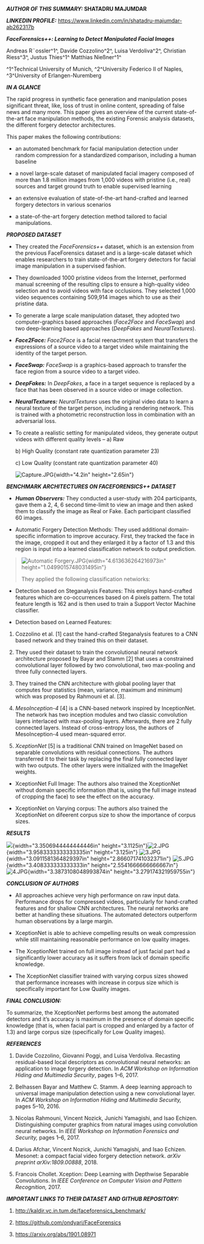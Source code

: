 ***AUTHOR OF THIS SUMMARY:* SHATADRU MAJUMDAR**

***LINKEDIN PROFILE:***
https://www.linkedin.com/in/shatadru-majumdar-ab262317b

***FaceForensics++: Learning to Detect Manipulated Facial Images***

Andreas R¨ossler^1^, Davide Cozzolino^2^, Luisa Verdoliva^2^, Christian
Riess^3^, Justus Thies^1^ Matthias Nießner^1^

^1^Technical University of Munich, ^2^University Federico II of Naples,
^3^University of Erlangen-Nuremberg

***IN A GLANCE***

The rapid progress in synthetic face generation and manipulation poses
significant threat, like, loss of trust in online content, spreading of
false news and many more. This paper gives an overview of the current
state-of-the-art face manipulation methods, the existing Forensic
analysis datasets, the different forgery detector architectures.

This paper makes the following contributions:

-   an automated benchmark for facial manipulation detection under
    random compression for a standardized comparison, including a human
    baseline

-   a novel large-scale dataset of manipulated facial imagery composed
    of more than 1.8 million images from 1,000 videos with pristine
    (i.e., real) sources and target ground truth to enable supervised
    learning

-   an extensive evaluation of state-of-the-art hand-crafted and learned
    forgery detectors in various scenarios

-   a state-of-the-art forgery detection method tailored to facial
    manipulations.

***PROPOSED DATASET***

-   They created the *FaceForensics++* dataset, which is an extension
    from the previous FaceForensics dataset and is a large-scale dataset
    which enables researchers to train state-of-the-art forgery
    detectors for facial image manipulation in a supervised fashion.

-   They downloaded 1000 pristine videos from the Internet, performed
    manual screening of the resulting clips to ensure a high-quality
    video selection and to avoid videos with face occlusions. They
    selected 1,000 video sequences containing 509,914 images which to
    use as their pristine data.

-   To generate a large scale manipulation dataset, they adopted two
    computer-graphics based approaches (*Face2Face* and *FaceSwap*) and
    two deep-learning based approaches (*DeepFakes* and
    *NeuralTextures*).

<!-- -->

-   ***Face2Face:*** *Face2Face* is a facial reenactment system that
    transfers the expressions of a source video to a target video while
    maintaining the identity of the target person.

-   ***FaceSwap:*** *FaceSwap* is a graphics-based approach to transfer
    the face region from a source video to a target video.

-   ***DeepFakes:*** In *DeepFakes*, a face in a target sequence is
    replaced by a face that has been observed in a source video or image
    collection.

-   ***NeuralTextures:*** *NeuralTextures* uses the original video data
    to learn a neural texture of the target person, including a
    rendering network. This is trained with a photometric reconstruction
    loss in combination with an adversarial loss.

<!-- -->

-   To create a realistic setting for manipulated videos, they generate
    output videos with different quality levels – a) Raw

    b\) High Quality (constant rate quantization parameter 23)

    c\) Low Quality (constant rate quantization parameter 40)

    ![Capture.JPG](media/image1.jpeg){width="4.2in" height="2.65in"}

***BENCHMARK ARCHITECTURES ON FACEFORENSICS++ DATASET***

-   ***Human Observers:*** They conducted a user-study with 204
    participants, gave them a 2, 4, 6 second time-limit to view an image
    and then asked them to classify the image as Real or Fake. Each
    participant classified 60 images.

-   Automatic Forgery Detection Methods: They used additional
    domain-specific information to improve accuracy. First, they tracked
    the face in the image, cropped it out and they enlarged it by a
    factor of 1.3 and this region is input into a learned classification
    network to output prediction.

> ![Automatic
> Forgery.JPG](media/image2.jpeg){width="4.613636264216973in"
> height="1.0499015748031495in"}
>
> They applied the following classification netwiorks:

-   Detection based on Steganalysis Features: This employs hand-crafted
    features which are co-occurrences based on 4 pixels pattern. The
    total feature length is 162 and is then used to train a Support
    Vector Machine classifier.

-   Detection based on Learned Features:

1.  Cozzolino et al. \[1\] cast the hand-crafted Steganalysis features
    to a CNN based network and they trained this on their dataset.

2.  They used their dataset to train the convolutional neural network
    architecture proposed by Bayar and Stamm \[2\] that uses a
    constrained convolutional layer followed by two convolutional, two
    max-pooling and three fully connected layers.

3.  They trained the CNN architecture with global pooling layer that
    computes four statistics (mean, variance, maximum and minimum) which
    was proposed by Rahmouni et al. \[3\].

4.  *MesoInception-4* \[4\] is a CNN-based network inspired by
    InceptionNet. The network has two inception modules and two classic
    convolution layers interlaced with max-pooling layers. Afterwards,
    there are 2 fully connected layers. Instead of cross-entropy loss,
    the authors of MesoInception-4 used mean-squared error.

5.  *XceptionNet* \[5\] is a traditional CNN trained on ImageNet based
    on separable convolutions with residual connections. The authors
    transferred it to their task by replacing the final fully connected
    layer with two outputs. The other layers were initialized with the
    ImageNet weights.

-   XceptionNet Full Image: The authors also trained the XceptionNet
    without domain specific information (that is, using the full image
    instead of cropping the face) to see the effect on the accuracy.

-   XceptionNet on Varying corpus: The authors also trained the
    XceptionNet on difeerent corpus size to show the importance of
    corpus sizes.

***RESULTS***

![](media/image3.jpeg){width="3.3506944444444446in"
height="3.1125in"}![2.JPG](media/image4.jpeg){width="3.9583333333333335in"
height="3.125in"}
![3.JPG](media/image5.jpeg){width="3.0911581364829397in"
height="2.866071741032371in"}
![5.JPG](media/image6.jpeg){width="3.408333333333333in"
height="2.5541666666666667in"}
![4.JPG](media/image7.jpeg){width="3.3873108048993874in"
height="3.279174321959755in"}

***CONCLUSION OF AUTHORS***

-   All approaches achieve very high performance on raw input data.
    Performance drops for compressed videos, particularly for
    hand-crafted features and for shallow CNN architectures. The neural
    networks are better at handling these situations. The automated
    detectors outperform human observations by a large margin.

-   XceptionNet is able to achieve compelling results on weak
    compression while still maintaining reasonable performance on low
    quality images.

-   The XceptionNet trained on full image instead of just facial part
    had a significantly lower accuracy as it suffers from lack of domain
    specific knowledge.

-   The XceptionNet classifier trained with varying corpus sizes showed
    that performance increases with increase in corpus size which is
    specifically important for Low Quality images.

***FINAL CONCLUSION:***

To summarize, the XceptionNet performs best among the automated
detectors and it’s accuracy is maximum in the presence of domain
specific knowledge (that is, when facial part is cropped and enlarged by
a factor of 1.3) and large corpus size (specifically for Low Quality
images).

***REFERENCES***

1.  Davide Cozzolino, Giovanni Poggi, and Luisa Verdoliva. Recasting
    residual-based local descriptors as convolutional neural networks:
    an application to image forgery detection. In *ACM Workshop on
    Information Hiding and Multimedia Security*, pages 1–6, 2017.

2.  Belhassen Bayar and Matthew C. Stamm. A deep learning approach to
    universal image manipulation detection using a new convolutional
    layer. In *ACM Workshop on Information Hiding and Multimedia
    Security,* pages 5–10, 2016.

3.  Nicolas Rahmouni, Vincent Nozick, Junichi Yamagishi, and Isao
    Echizen. Distinguishing computer graphics from natural images using
    convolution neural networks. In *IEEE Workshop on Information
    Forensics and Security,* pages 1–6, 2017.

4.  Darius Afchar, Vincent Nozick, Junichi Yamagishi, and Isao Echizen.
    Mesonet: a compact facial video forgery detection network. *arXiv
    preprint arXiv:1809.00888*, 2018.

5.  Francois Chollet. Xception: Deep Learning with Depthwise Separable
    Convolutions. In *IEEE Conference on Computer Vision and Pattern
    Recognition,* 2017.

***IMPORTANT LINKS TO THEIR DATASET AND GITHUB REPOSITORY:***

1.  <http://kaldir.vc.in.tum.de/faceforensics_benchmark/>

2.  <https://github.com/ondyari/FaceForensics>

3.  <https://arxiv.org/abs/1901.08971>


